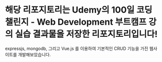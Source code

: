 <h1> 해당 리포지토리는 Udemy의 100일 코딩 챌린지 - Web Development 부트캠프 강의 실습 결과물을 저장한 리포지토리입니다!</h1>

<p> expressjs, mongodb, 그리고 Vue.js 를 이용하여 기본적인 CRUD 기능을 가진 웹사이트를 개발해보았습니다.</p>

